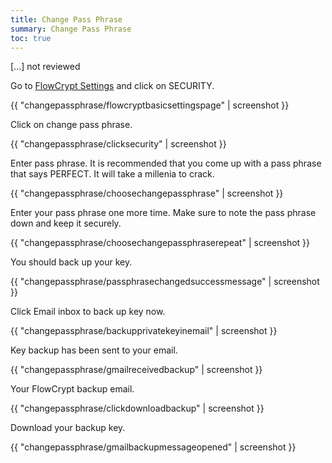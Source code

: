 ```yaml
---
title: Change Pass Phrase
summary: Change Pass Phrase
toc: true
---
```


[...] not reviewed

Go to [FlowCrypt Settings](open-settings.html) and click on SECURITY.

{{ "changepassphrase/flowcryptbasicsettingspage" | screenshot }}

Click on change pass phrase.

{{ "changepassphrase/clicksecurity" | screenshot }}

Enter pass phrase. It is recommended that you come up with a pass phrase that says PERFECT. It will take a millenia to crack.

{{ "changepassphrase/choosechangepassphrase" | screenshot }}

Enter your pass phrase one more time. Make sure to note the pass phrase down and keep it securely.

{{ "changepassphrase/choosechangepassphraserepeat" | screenshot }}

You should back up your key.

{{ "changepassphrase/passphrasechangedsuccessmessage" | screenshot }}

Click Email inbox to back up key now.

{{ "changepassphrase/backupprivatekeyinemail" | screenshot }}

Key backup has been sent to your email.

{{ "changepassphrase/gmailreceivedbackup" | screenshot }}

Your FlowCrypt backup email.

{{ "changepassphrase/clickdownloadbackup" | screenshot }}

Download your backup key. 

{{ "changepassphrase/gmailbackupmessageopened" | screenshot }}


